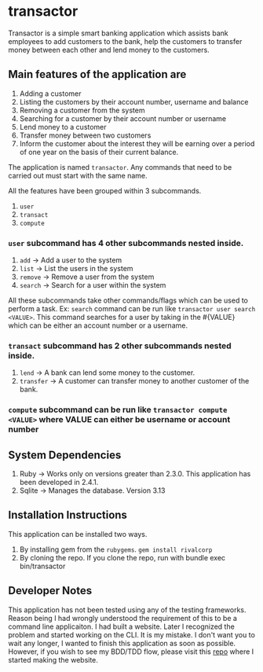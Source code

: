 # transactor

Transactor is a simple smart banking application which assists bank employees
to add customers to the bank, help the customers to transfer money between
each other and lend money to the customers.

## Main features of the application are

1. Adding a customer
1. Listing the customers by their account number, username and balance
1. Removing a customer from the system
1. Searching for a customer by their account number or username
1. Lend money to a customer
1. Transfer money between two customers
1. Inform the customer about the interest they will be earning over a period
    of one year on the basis of their current balance.

The application is named `transactor`. Any commands that need to be carried
out must start with the same name.

All the features have been grouped within 3 subcommands.

1. `user`
1. `transact`
1. `compute`

### `user` subcommand has 4 other subcommands nested inside.

1. `add` -> Add a user to the system
1. `list` -> List the users in the system
1. `remove` -> Remove a user from the system
1. `search` -> Search for a user within the system

All these subcommands take other commands/flags which can be used to perform a
task. Ex: `search` command can be run like `transactor user search <VALUE>`.
This command searches for a user by taking in the #{VALUE} which can be either
an account number or a username.

### `transact` subcommand has 2 other subcommands nested inside.

1. `lend` -> A bank can lend some money to the customer.
1. `transfer` -> A customer can transfer money to another customer of the
    bank.

### `compute` subcommand can be run like `transactor compute <VALUE>` where VALUE can either be username or account number

## System Dependencies

1. Ruby -> Works only on versions greater than 2.3.0. This application has been developed in 2.4.1.
1. Sqlite -> Manages the database. Version 3.13

## Installation Instructions

This application can be installed two ways.

1. By installing gem from the `rubygems`. `gem install rivalcorp`
1. By cloning the repo. If you clone the repo, run with bundle exec bin/transactor

## Developer Notes

This application has not been tested using any of the testing frameworks. Reason being I had wrongly understood
the requirement of this to be a command line applicaiton. I had built a website. Later I recognized the problem
and started working on the CLI. It is my mistake. I don't want you to wait any longer, I wanted to finish this
application as soon as possible. However, if you wish to see my BDD/TDD flow, please visit this [repo](https://github.com/draconiandev/fantastic-disco/) where I started
making the website.
